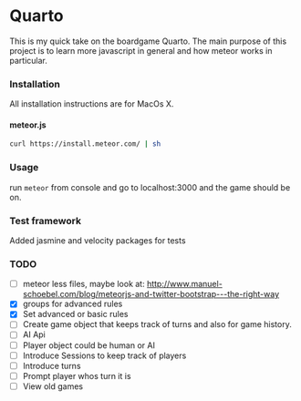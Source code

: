 # Quarto 

This is my quick take on the boardgame Quarto. The main purpose of this project is to learn more javascript in general and how meteor works in particular.

### Installation

All installation instructions are for MacOs X.

#### meteor.js

```bash
curl https://install.meteor.com/ | sh
```

### Usage

run `meteor` from console and go to localhost:3000 and the game should be on.

### Test framework

Added jasmine and velocity packages for tests


### TODO

- [ ] meteor less files, maybe look at: http://www.manuel-schoebel.com/blog/meteorjs-and-twitter-bootstrap---the-right-way
- [x] groups for advanced rules
- [x] Set advanced or basic rules
- [ ] Create game object that keeps track of turns and also for game history.
- [ ] AI Api
- [ ] Player object could be human or AI
- [ ] Introduce Sessions to keep track of players
- [ ] Introduce turns
- [ ] Prompt player whos turn it is
- [ ] View old games